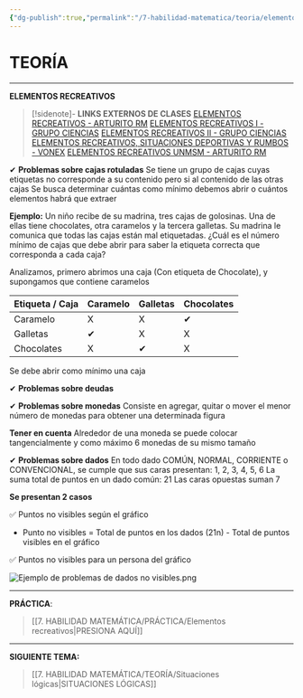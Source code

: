 ```yaml
---
{"dg-publish":true,"permalink":"/7-habilidad-matematica/teoria/elementos-recreativos/","dgPassFrontmatter":true}
---
```


# TEORÍA
---
**ELEMENTOS RECREATIVOS** 

>[!sidenote]- **LINKS EXTERNOS DE CLASES** 
>[ELEMENTOS RECREATIVOS - ARTURITO RM](https://www.youtube.com/watch?v=z-3HfOZEQT8) 
>[ELEMENTOS RECREATIVOS I - GRUPO CIENCIAS](https://www.youtube.com/watch?v=FUKuG3FRn_4) 
>[ELEMENTOS RECREATIVOS II - GRUPO CIENCIAS](https://www.youtube.com/watch?v=wBqhFVT5x-Q) 
>[ELEMENTOS RECREATIVOS, SITUACIONES DEPORTIVAS Y RUMBOS - VONEX](https://www.youtube.com/watch?v=PTmUixNSgsM&t=3s) 
>[ELEMENTOS RECREATIVOS UNMSM - ARTURITO RM](https://www.youtube.com/watch?v=p2GFiJ7tzV4) 

✔ **Problemas sobre cajas rotuladas**
Se tiene un grupo de cajas cuyas etiquetas no corresponde a su contenido pero si al contenido de las otras cajas
Se busca determinar cuántas como mínimo debemos abrir o cuántos elementos habrá que extraer

**Ejemplo:**
Un niño recibe de su madrina, tres cajas de golosinas. Una de ellas tiene chocolates, otra caramelos y la tercera galletas. Su madrina le comunica que todas las cajas están mal etiquetadas. ¿Cuál es el número mínimo de cajas que debe abrir para saber la etiqueta correcta que corresponda a cada caja?

Analizamos, primero abrimos una caja (Con etiqueta de Chocolate), y supongamos que contiene caramelos

| Etiqueta / Caja | Caramelo | Galletas | Chocolates |
| --------------- | -------- | -------- | ---------- |
| Caramelo        | X        | X        | ✔          |
| Galletas        | ✔        | X        | X          |
| Chocolates      | X        | ✔        | X          |
Se debe abrir como mínimo una caja

✔ **Problemas sobre deudas**


✔ **Problemas sobre monedas**
Consiste en agregar, quitar o mover el menor número de monedas para obtener una determinada figura

**Tener en cuenta**
Alrededor de una moneda se puede colocar tangencialmente y como máximo 6 monedas de su mismo tamaño

✔ **Problemas sobre dados**
En todo dado COMÚN, NORMAL, CORRIENTE o CONVENCIONAL, se cumple que sus caras presentan: 1, 2, 3, 4, 5, 6
La suma total de puntos en un dado común: 21
Las caras opuestas suman 7

**Se presentan 2 casos**

✅ Puntos no visibles según el gráfico
- Punto no visibles = Total de puntos en los dados (21n) - Total de puntos visibles en el gráfico

✅ Puntos no visibles para un persona del gráfico

![Ejemplo de problemas de dados no visibles.png](/img/user/1.%20ELEMENTOS%20GR%C3%81FICOS/Ejemplo%20de%20problemas%20de%20dados%20no%20visibles.png)

---
**PRÁCTICA**:
>[[7. HABILIDAD MATEMÁTICA/PRÁCTICA/Elementos recreativos\|PRESIONA AQUÍ]]

---
**SIGUIENTE TEMA:** 
>[[7. HABILIDAD MATEMÁTICA/TEORÍA/Situaciones lógicas\|SITUACIONES LÓGICAS]]

